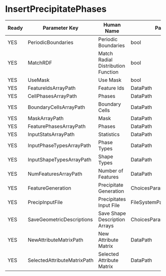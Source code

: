 # InsertPrecipitatePhases

| Ready | Parameter Key | Human Name | Parameter Type | Parameter Class |
|-------|---------------|------------|-----------------|----------------|
| YES | PeriodicBoundaries | Periodic Boundaries | bool | BoolParameter |
| YES | MatchRDF | Match Radial Distribution Function | bool | BoolParameter |
| YES | UseMask | Use Mask | bool | BoolParameter |
| YES | FeatureIdsArrayPath | Feature Ids | DataPath | ArraySelectionParameter |
| YES | CellPhasesArrayPath | Phases | DataPath | ArraySelectionParameter |
| YES | BoundaryCellsArrayPath | Boundary Cells | DataPath | ArraySelectionParameter |
| YES | MaskArrayPath | Mask | DataPath | ArraySelectionParameter |
| YES | FeaturePhasesArrayPath | Phases | DataPath | ArraySelectionParameter |
| YES | InputStatsArrayPath | Statistics | DataPath | ArraySelectionParameter |
| YES | InputPhaseTypesArrayPath | Phase Types | DataPath | ArraySelectionParameter |
| YES | InputShapeTypesArrayPath | Shape Types | DataPath | ArraySelectionParameter |
| YES | NumFeaturesArrayPath | Number of Features | DataPath | ArraySelectionParameter |
| YES | FeatureGeneration | Precipitate Generation | ChoicesParameter::ValueType | ChoicesParameter |
| YES | PrecipInputFile | Precipitates Input File | FileSystemPathParameter::ValueType | FileSystemPathParameter |
| YES | SaveGeometricDescriptions | Save Shape Description Arrays | ChoicesParameter::ValueType | ChoicesParameter |
| YES | NewAttributeMatrixPath | New Attribute Matrix | DataPath | DataGroupCreationParameter |
| YES | SelectedAttributeMatrixPath | Selected Attribute Matrix | DataPath | DataGroupSelectionParameter |
